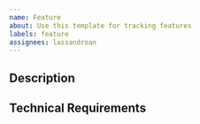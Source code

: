```yaml
---
name: Feature
about: Use this template for tracking features
labels: feature
assignees: lassandroan
---
```


## Description



## Technical Requirements


